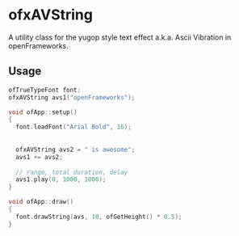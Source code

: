 # ofxAVString
A utility class for the yugop style text effect a.k.a. Ascii Vibration in openFrameworks.

## Usage

```cpp
ofTrueTypeFont font;
ofxAVString avs1("openFrameworks");

void ofApp::setup()
{
  font.loadFont("Arial Bold", 16);
  
  
  ofxAVString avs2 = " is awesome";
  avs1 += avs2;
  
  // range, total duration, delay
  avs1.play(0, 1000, 1000);
}

void ofApp::draw()
{
  font.drawString(avs, 10, ofGetHeight() * 0.5);
}
```
